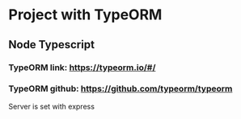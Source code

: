 # Project with TypeORM

## Node Typescript

### TypeORM link: https://typeorm.io/#/
### TypeORM github: https://github.com/typeorm/typeorm

Server is set with express